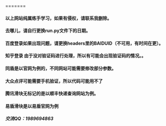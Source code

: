 =======
#### 以上网站纯属练手学习，如果有侵权，请联系我删除。
#### 去哪儿，请自行更换run.py文件下的日期。
#### 百度登录如果出现问题，请更换headers里的BAIDUID（不可用，有时间在更）。
#### 知乎登录 由于没对验证码进行处理，所以有可能会出现验证码的情况。。
#### 同盾是以官网为例的，不同网站可能需要修改部分参数。
#### 大众点评可能需要手机验证，所以代码可能用不了
#### 腾讯滑块无标记的是以顺丰快递查询网站为例。
#### 易盾滑块是以易盾官网为例
##### 交流QQ：1989694863
>>>>>>> 
